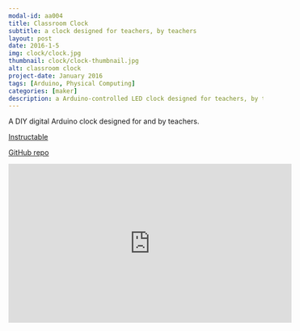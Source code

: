 ```yaml
---
modal-id: aa004
title: Classroom Clock
subtitle: a clock designed for teachers, by teachers
layout: post
date: 2016-1-5
img: clock/clock.jpg
thumbnail: clock/clock-thumbnail.jpg
alt: classroom clock
project-date: January 2016
tags: [Arduino, Physical Computing]
categories: [maker]
description: a Arduino-controlled LED clock designed for teachers, by teachers
---
```


A DIY digital Arduino clock designed for and by teachers.

[Instructable](https://www.instructables.com/id/Classroom-Clock/)

[GitHub repo](https://github.com/jdeboi/Classroom-Clock)

<div class="embed-responsive embed-responsive-16by9">
<iframe width="560" height="315" src="https://www.youtube.com/embed/bhV4uDYwKW8" frameborder="0" allow="autoplay; encrypted-media" allowfullscreen></iframe>
</div>
